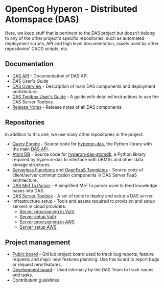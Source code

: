 # OpenCog Hyperon - Distributed Atomspace (DAS)

Here, we keep stuff that is pertinent to the DAS project but doesn't belong to
any of the other project's specific repositories, such as automated deployment
scripts, API and high level documentation, assets used by other repositories'
CI/CD scripts, etc.

## Documentation

* [DAS API](https://singnet.github.io/das-query-engine/api/das/) - Documentation of DAS API
* _DAS User's Guide_
* [DAS Overview](docs/das-overview.md) - Description of main DAS components and deployment architecture.
* [DAS Toolbox User's Guide](https://github.com/singnet/das-toolbox) - A guide with detailed instructions to use the DAS Server Toolbox.
* [Release Notes](docs/release-notes.md) - Release notes of all DAS components.

## Repositories

In addition to this one, we use many other repositories in the project.

* [Query Engine](https://github.com/singnet/das-query-engine) - Source code for [hyperon-das](https://pypi.org/project/hyperon-das/), the Python library with the main [DAS API](https://singnet.github.io/das-query-engine/api/das/).
* [Atom DB](https://github.com/singnet/das-atom-db) - Source code for [hyperon-das-atomdb](https://pypi.org/project/hyperon-das-atomdb/), a Python library required by hyperon-das to interface with DBMSs and other data storage structures.
* [Serverless Functions](https://github.com/singnet/das-serverless-functions) and [OpenFaaS Templates](https://github.com/singnet/das-toolbox) - Source code of client/server communication components in DAS Server FaaS architecture.
* [DAS MeTTa Parser](https://github.com/singnet/das-metta-parser) - A simplified MeTTa parser used to feed knowledge bases into DAS.
* [DAS Server Toolbox](https://github.com/singnet/das-toolbox) - A set of tools to deploy and setup a DAS server.
* Infrastructure setup - Tools and assets required to provision and setup servers in cloud providers.
    * [Server provisioning in Vultr](https://github.com/singnet/das-pre-infra-vultr)
    * [Server setup Vultr](https://github.com/singnet/das-infra-stack-vultr)
    * [Server provisioning in AWS](https://github.com/singnet/das-pre-infra-aws)
    * [Server setup AWS](https://github.com/singnet/das-infra-stack-aws)

## Project management

* [Public board](https://github.com/orgs/singnet/projects/7) - GitHub project board used to track bug reports, feature requests and major new features planning. Use this board to report bugs or request new features.
* [Development board](https://github.com/orgs/singnet/projects/6/views/1) - Used internally by the DAS Team to track issues and tasks.
* _Contribution guidelines_
